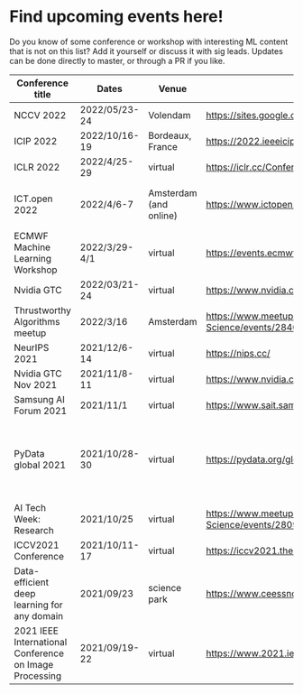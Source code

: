 # Find upcoming events here!
Do you know of some conference or workshop with interesting ML content that is not on this list? Add it yourself or discuss it with sig leads. Updates can be done directly to master, or through a PR if you like.

| Conference title                         | Dates         | Venue                  | Website                                    | Fee    | Attendees      | Notes |                                                      
|-----------------------------------------|---------------|------------------------|--------------------------------------------|--------|--------------------|-------------|
| NCCV 2022                             | 2022/05/23-24   | Volendam               | https://sites.google.com/view/nccv-2022/home| EUR 160|                   |    |
| ICIP 2022                            | 2022/10/16-19  | Bordeaux, France         | https://2022.ieeeicip.org/                 |        |                    |    |
| ICLR 2022                            | 2022/4/25-29  | virtual        | https://iclr.cc/Conferences/2022/  | 100 $ |    | |
| ICT.open 2022                            | 2022/4/6-7  | Amsterdam (and online)        | https://www.ictopen.nl/  | 105-150 euro | Chris, Elena, Yang, Giulia  | Multiple AI tracks |
| ECMWF Machine Learning Workshop         | 2022/3/29-4/1  | virtual         | https://events.ecmwf.int/event/294/     |        |                    | Earth sciences |
| Nvidia GTC                           | 2022/03/21-24  | virtual         | https://www.nvidia.com/gtc/                | free   |                    |    |
| Thrustworthy Algorithms meetup                            | 2022/3/16  | Amsterdam        | https://www.meetup.com/nl-NL/Amsterdam-Data-Science/events/284058111/  |  |    | Recordings will be on youtube |
| NeurIPS 2021                            | 2021/12/6-14  | virtual                | https://nips.cc/                           |        |                    |    |                                                         
| Nvidia GTC Nov 2021                     | 2021/11/8-11  | virtual                | https://www.nvidia.com/gtc/                | free   |                    |            |                                                 
| Samsung AI Forum 2021                   | 2021/11/1     | virtual                | https://www.sait.samsung.co.kr/saithome/event/saif2021.do | free       |                                                                                
| PyData global 2021                      | 2021/10/28-30 | virtual                | https://pydata.org/global2021              |        |                    | All presentations will be posted on YouTube after the event |
| AI Tech Week: Research                  | 2021/10/25    | virtual                | https://www.meetup.com/Amsterdam-Data-Science/events/280965159/ | free |  | |                                                  
| ICCV2021 Conference                     | 2021/10/11-17 | virtual                | https://iccv2021.thecvf.com/               |        |                    |         |                                                    
| Data-efficient deep learning for any domain  | 2021/09/23    | science park | https://www.ceessnoek.info/data-efficient/ | free   | Chris, Yang |                                                          
| 2021 IEEE International Conference on Image Processing | 2021/09/19-22 | virtual              | https://www.2021.ieeeicip.org/             |        |           |      |                                                             
